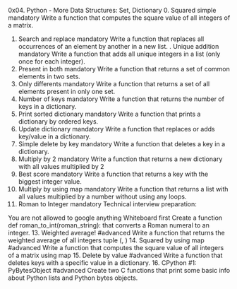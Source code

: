 0x04. Python - More Data Structures: Set, Dictionary
0. Squared simple
mandatory
Write a function that computes the square value of all integers of a matrix.
1. Search and replace
mandatory
Write a function that replaces all occurrences of an element by another in a new list.
. Unique addition
mandatory
Write a function that adds all unique integers in a list (only once for each integer).
3. Present in both
mandatory
Write a function that returns a set of common elements in two sets.
4. Only differents
mandatory
Write a function that returns a set of all elements present in only one set.
5. Number of keys
mandatory
Write a function that returns the number of keys in a dictionary.
6. Print sorted dictionary
mandatory
Write a function that prints a dictionary by ordered keys.
7. Update dictionary
mandatory
Write a function that replaces or adds key/value in a dictionary.
8. Simple delete by key
mandatory
Write a function that deletes a key in a dictionary.
9. Multiply by 2
mandatory
Write a function that returns a new dictionary with all values multiplied by 2
10. Best score
mandatory
Write a function that returns a key with the biggest integer value.
11. Multiply by using map
mandatory
Write a function that returns a list with all values multiplied by a number without using any loops.
12. Roman to Integer
mandatory
Technical interview preparation:

You are not allowed to google anything
Whiteboard first
Create a function def roman_to_int(roman_string): that converts a Roman numeral to an integer.
13. Weighted average!
#advanced
Write a function that returns the weighted average of all integers tuple (<score>, <weight>)
14. Squared by using map
#advanced
Write a function that computes the square value of all integers of a matrix using map
15. Delete by value
#advanced
Write a function that deletes keys with a specific value in a dictionary.
16. CPython #1: PyBytesObject
#advanced
Create two C functions that print some basic info about Python lists and Python bytes objects.
